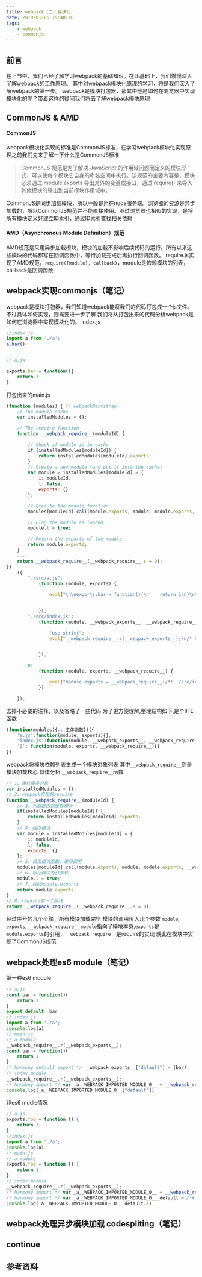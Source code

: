 ```yaml
---
title: webpack（二）模块化
date: 2019-01-05 19:40:46
tags:
    - webpack
    - commonjs
---
```


##  前言
在上节中，我们已经了解学习webpack的基础知识。在此基础上，我们慢慢深入了解webpack的工作原理。
其中对webpack模块化原理的学习，将是我们深入了解webpack的第一步。
webpack是模块打包器，那其中他是如何在浏览器中实现模块化的呢？带着这样的疑问我们将去了解webpack模块原理


## CommonJS & AMD
#### CommonJS
webpack模块化实现的标准是CommonJS标准，在学习webpack模块化实现原理之前我们先来了解一下什么是CommonJS标准
>CommonJS 规范是为了解决 JavaScript 的作用域问题而定义的模块形式，可以使每个模块它自身的命名空间中执行。该规范的主要内容是，模块必须通过 module.exports 导出对外的变量或接口，通过 require() 来导入其他模块的输出到当前模块作用域中。

CommonJS是同步加载模块，所以一般是用在node服务端。浏览器的资源是异步加载的，所以CommonJS规范并不能直接使用。不过浏览器也相似的实现，是将所有模块定义好建立ID索引，通过ID索引查找相关依赖
#### AMD（Asynchronous Module Definition）规范
AMD规范是采用异步加载模块，模块的加载不影响后续代码的运行。所有以来这些模块的代码都写在回调函数中，等待加载完成后再执行回调函数。
require.js实现了AMD规范，`require([module], callback)`，module是依赖模块的列表，callback是回调函数

## webpack实现commonjs（笔记）
webpack是模块打包器，我们知道webpack能将我们的代码打包成一个js文件。不过具体如何实现，则需要进一步了解
我们将从打包出来的代码分析webpack是如何在浏览器中实现模块化的。
index.js
```js
//index.js
import a from './a';
a.bar()


// a.js

exports.bar = function(){
    return 1
}
```
打包出来的main.js
```js
(function (modules) { // webpackBootstrap
    // The module cache
    var installedModules = {};

    // The require function
    function __webpack_require__(moduleId) {

        // Check if module is in cache
        if (installedModules[moduleId]) {
            return installedModules[moduleId].exports;
        }
        // Create a new module (and put it into the cache)
        var module = installedModules[moduleId] = {
            i: moduleId,
            l: false,
            exports: {}
        };

        // Execute the module function
        modules[moduleId].call(module.exports, module, module.exports, __webpack_require__);

        // Flag the module as loaded
        module.l = true;

        // Return the exports of the module
        return module.exports;
    }
    ....
    return __webpack_require__(__webpack_require__.s = 0);
})
    ({
        "./src/a.js":
            (function (module, exports) {

                eval("\n\nexports.bar = function(){\n    return 1\n}\n\n//# sourceURL=webpack:///./src/a.js?");


            }),
        "./src/index.js":
            (function (module, __webpack_exports__, __webpack_require__) {

                "use strict";
                eval("__webpack_require__.r(__webpack_exports__);\n/* harmony import */ var _a__WEBPACK_IMPORTED_MODULE_0__ = __webpack_require__(/*! ./a */ \"./src/a.js\");\n/* harmony import */ var _a__WEBPACK_IMPORTED_MODULE_0___default = /*#__PURE__*/__webpack_require__.n(_a__WEBPACK_IMPORTED_MODULE_0__);\n\n_a__WEBPACK_IMPORTED_MODULE_0___default.a.bar()\n\n//# sourceURL=webpack:///./src/index.js?");


            }),

        0:
            (function (module, exports, __webpack_require__) {

                eval("module.exports = __webpack_require__(/*! ./src/index.js */\"./src/index.js\");\n\n\n//# sourceURL=webpack:///multi_./src/index.js?");
            })

    });
```
去掉不必要的注释，以及省略了一些代码
为了更方便理解,整理结构如下,是个IIFE函数
```js
(function(modules){...主体函数})({
    'a.js':function(module, exports){},
    'index.js':function(module, __webpack_exports__, __webpack_require__){},
    '0': function(module, exports, __webpack_require__){}
})
```
webpack将模块依赖列表生成一个模块对象列表
其中`__webpack_require__`则是模块加载核心
具体分析 `__webpack_require__`函数
```js
// 1、模块缓存对象
var installedModules = {};
// 2、webpack实现的require
function __webpack_require__(moduleId) {
    // 3、判断是否已缓存模块
    if(installedModules[moduleId]) {
        return installedModules[moduleId].exports;
    }
    // 4、缓存模块
    var module = installedModules[moduleId] = {
        i: moduleId,
        l: false,
        exports: {}
    };
    // 5、调用模块函数，递归调用
    modules[moduleId].call(module.exports, module, module.exports, __webpack_require__);
    // 6、标记模块为已加载
    module.l = true;
    // 7、返回module.exports
    return module.exports;
}
// 8、require第一个模块
return __webpack_require__(__webpack_require__.s = 0);
```
经过序号的几个步骤，所有模块加载完毕
模块的调用传入几个参数 `module`, `exports`, `__webpack_require__`
`module`指向了模块本身,`exports`是`module.exports`的引用，`__webpack_require__`是require的实现
就此在模块中实现了CommonJS规范

## webpack处理es6 module（笔记）
第一种es6 module
```js
// a.js
const bar = function(){
    return 1
}
export default  bar
// index.js
import a from './a';
console.log(a)
// main.js
// a module
__webpack_require__.r(__webpack_exports__);
const bar = function(){
    return 1
}
/* harmony default export */ __webpack_exports__["default"] = (bar);
// index module
__webpack_require__.r(__webpack_exports__);
/* harmony import */ var _a__WEBPACK_IMPORTED_MODULE_0__ = __webpack_require__(/*! ./a */ "./src/a.js");
console.log(_a__WEBPACK_IMPORTED_MODULE_0__["default"])
```
非es6 mudle情况
```js
// a.js
exports.foo = function () {
    return 1;
}
//index.js
import a from './a';
console.log(a)
// main.js
// a module
exports.foo = function () {
    return 1;
}
// index module
__webpack_require__.r(__webpack_exports__);
/* harmony import */ var _a__WEBPACK_IMPORTED_MODULE_0__ = __webpack_require__(/*! ./a */ "./src/a.js");
/* harmony import */ var _a__WEBPACK_IMPORTED_MODULE_0___default = /*#__PURE__*/__webpack_require__.n(_a__WEBPACK_IMPORTED_MODULE_0__);
console.log(_a__WEBPACK_IMPORTED_MODULE_0___default.a)

```
## webpack处理异步模块加载 codespliting（笔记）

## continue

## 参考资料